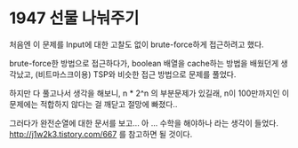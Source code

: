 # 1947 선물 나눠주기

처음엔 이 문제를 Input에 대한 고찰도 없이 brute-force하게 접근하려고 했다.

brute-force한 방법으로 접근하다가, boolean 배열을 cache하는 방법을 배웠던게 생각났고, (비트마스크이용)
TSP와 비슷한 접근 방법으로 문제를 풀었다.

하지만 다 풀고나서 생각을 해보니, n * 2^n 의 부분문제가 있길래,
n이 100만까지인 이 문제에는 적합하지 않다는 걸 깨닫고 절망에 빠졌다..

그러다가 완전순열에 대한 문서를 보고... 아 ... 수학을 해야하나 라는 생각이 들었다.
http://j1w2k3.tistory.com/667 를 참고하면 될 것이다.